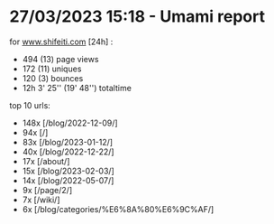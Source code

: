 # 27/03/2023 15:18 - Umami report
for www.shifeiti.com [24h] :

 - 494 (13) page views
 - 172 (11) uniques
 - 120 (3) bounces
 - 12h 3' 25'' (19' 48'') totaltime


top 10 urls:
 - 148x [/blog/2022-12-09/]
 - 94x [/]
 - 83x [/blog/2023-01-12/]
 - 40x [/blog/2022-12-22/]
 - 17x [/about/]
 - 15x [/blog/2023-02-03/]
 - 14x [/blog/2022-05-07/]
 - 9x [/page/2/]
 - 7x [/wiki/]
 - 6x [/blog/categories/%E6%8A%80%E6%9C%AF/]


